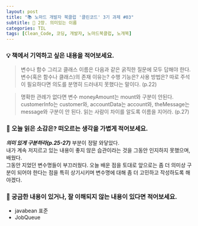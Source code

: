 ```yaml
---
layout: post
title: "📚 노마드 개발자 북클럽 '클린코드' 3기 과제 #03"
subtitle: 🔖 2장. 의미있는 이름
categories: TIL
tags: [Clean_Code, 코딩, 개발자, 노마드북클럽, 노개북]
---
```


### 💡 책에서 기억하고 싶은 내용을 적어보세요.

> 변수나 함수 그리고 클래스 이름은 다음과 같은 굵직한 질문에 모두 답해야 한다. 변수(혹은 함수나 클래스)의 존재 이유는? 수행 기능은? 사용 방법은? 따로 주석이 필요하다면 의도를 분명히 드러내지 못했다는 말이다. (p.22)

> 명확한 관례가 없다면 변수 moneyAmount는 mount와 구분이 안된다. customerInfo는 customer와, accountData는 account와, theMessage는 message와 구분이 안 된다. 읽는 사람이 차이를 알도록 이름을 지어라. (p.27)

### 💭 오늘 읽은 소감은? 떠오르는 생각을 가볍게 적어보세요.

**_의미 있게 구분하라(p.25-27)_** 부분이 정말 와닿았다.<br>
내가 계속 저지르고 있는 내용이 좋지 않은 습관이라는 것을 그동안 인지하지 못했으며, 배웠다.<br>
그동안 지었던 변수명들이 부끄러웠다. 오늘 배운 점을 토대로 앞으로는 좀 더 의미상 구분이 되어야 한다는 점을 특히 상기시키며 변수명에 대해 좀 더 고민하고 작성하도록 해야겠다.

### 🤔 궁금한 내용이 있거나, 잘 이해되지 않는 내용이 있다면 적어보세요.

- javabean 표준
- JobQueue
